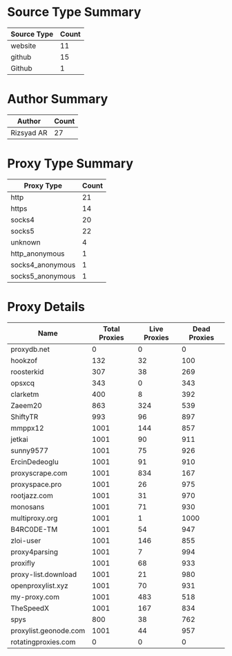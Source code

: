 # Source Type Summary

| Source Type | Count |
|-------------|-------|
| website | 11 |
| github | 15 |
| Github | 1 |


# Author Summary

| Author | Count |
|--------|-------|
| Rizsyad AR | 27 |


# Proxy Type Summary

| Proxy Type | Count |
|------------|-------|
| http | 21 |
| https | 14 |
| socks4 | 20 |
| socks5 | 22 |
| unknown | 4 |
| http_anonymous | 1 |
| socks4_anonymous | 1 |
| socks5_anonymous | 1 |


# Proxy Details

| Name | Total Proxies | Live Proxies | Dead Proxies |
|------|---------------|--------------|---------------|
| proxydb.net | 0 | 0 | 0 |
| hookzof | 132 | 32 | 100 |
| roosterkid | 307 | 38 | 269 |
| opsxcq | 343 | 0 | 343 |
| clarketm | 400 | 8 | 392 |
| Zaeem20 | 863 | 324 | 539 |
| ShiftyTR | 993 | 96 | 897 |
| mmppx12 | 1001 | 144 | 857 |
| jetkai | 1001 | 90 | 911 |
| sunny9577 | 1001 | 75 | 926 |
| ErcinDedeoglu | 1001 | 91 | 910 |
| proxyscrape.com | 1001 | 834 | 167 |
| proxyspace.pro | 1001 | 26 | 975 |
| rootjazz.com | 1001 | 31 | 970 |
| monosans | 1001 | 71 | 930 |
| multiproxy.org | 1001 | 1 | 1000 |
| B4RC0DE-TM | 1001 | 54 | 947 |
| zloi-user | 1001 | 146 | 855 |
| proxy4parsing | 1001 | 7 | 994 |
| proxifly | 1001 | 68 | 933 |
| proxy-list.download | 1001 | 21 | 980 |
| openproxylist.xyz | 1001 | 70 | 931 |
| my-proxy.com | 1001 | 483 | 518 |
| TheSpeedX | 1001 | 167 | 834 |
| spys | 800 | 38 | 762 |
| proxylist.geonode.com | 1001 | 44 | 957 |
| rotatingproxies.com | 0 | 0 | 0 |
